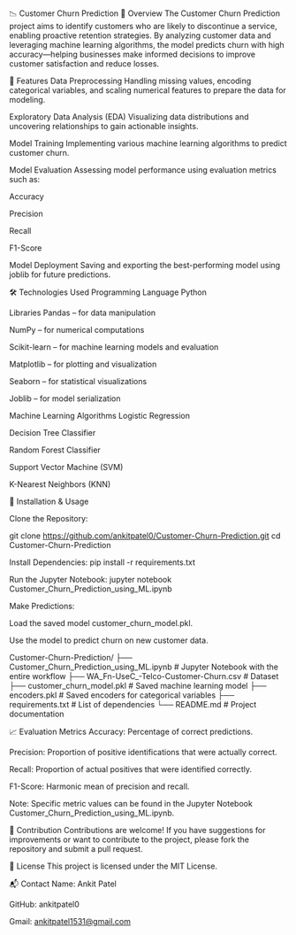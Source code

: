 📉 Customer Churn Prediction
📌 Overview
The Customer Churn Prediction project aims to identify customers who are likely to discontinue a service, enabling proactive retention strategies. By analyzing customer data and leveraging machine learning algorithms, the model predicts churn with high accuracy—helping businesses make informed decisions to improve customer satisfaction and reduce losses.

🚀 Features
Data Preprocessing
Handling missing values, encoding categorical variables, and scaling numerical features to prepare the data for modeling.

Exploratory Data Analysis (EDA)
Visualizing data distributions and uncovering relationships to gain actionable insights.

Model Training
Implementing various machine learning algorithms to predict customer churn.

Model Evaluation
Assessing model performance using evaluation metrics such as:

Accuracy

Precision

Recall

F1-Score

Model Deployment
Saving and exporting the best-performing model using joblib for future predictions.

🛠️ Technologies Used
Programming Language
Python

Libraries
Pandas – for data manipulation

NumPy – for numerical computations

Scikit-learn – for machine learning models and evaluation

Matplotlib – for plotting and visualization

Seaborn – for statistical visualizations

Joblib – for model serialization

Machine Learning Algorithms
Logistic Regression

Decision Tree Classifier

Random Forest Classifier

Support Vector Machine (SVM)

K-Nearest Neighbors (KNN)

📂 Installation & Usage

Clone the Repository:

git clone https://github.com/ankitpatel0/Customer-Churn-Prediction.git
cd Customer-Churn-Prediction

Install Dependencies:
pip install -r requirements.txt

Run the Jupyter Notebook:
jupyter notebook Customer_Churn_Prediction_using_ML.ipynb

Make Predictions:

Load the saved model customer_churn_model.pkl.

Use the model to predict churn on new customer data.

Customer-Churn-Prediction/
├── Customer_Churn_Prediction_using_ML.ipynb  # Jupyter Notebook with the entire workflow
├── WA_Fn-UseC_-Telco-Customer-Churn.csv      # Dataset
├── customer_churn_model.pkl                  # Saved machine learning model
├── encoders.pkl                              # Saved encoders for categorical variables
├── requirements.txt                          # List of dependencies
└── README.md                                 # Project documentation

📈 Evaluation Metrics
Accuracy: Percentage of correct predictions.

Precision: Proportion of positive identifications that were actually correct.

Recall: Proportion of actual positives that were identified correctly.

F1-Score: Harmonic mean of precision and recall.

Note: Specific metric values can be found in the Jupyter Notebook Customer_Churn_Prediction_using_ML.ipynb.

🤝 Contribution
Contributions are welcome! If you have suggestions for improvements or want to contribute to the project, please fork the repository and submit a pull request.

📄 License
This project is licensed under the MIT License.

📬 Contact
Name: Ankit Patel

GitHub: ankitpatel0

Gmail: ankitpatel1531@gmail.com
